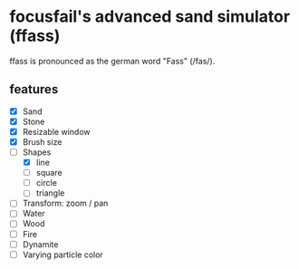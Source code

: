 # focusfail's advanced sand simulator (ffass)

ffass is pronounced as the german word "Fass" (/fas/).

## features

- [x] Sand
- [x] Stone
- [x] Resizable window
- [x] Brush size
- [ ] Shapes
  - [x] line
  - [ ] square
  - [ ] circle
  - [ ] triangle
- [ ] Transform: zoom / pan
- [ ] Water
- [ ] Wood
- [ ] Fire
- [ ] Dynamite
- [ ] Varying particle color
